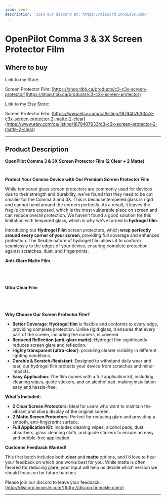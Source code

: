 ```yaml
---
icon: reel
description: 'Join our discord at: https://discord.innoisle.com/'
---
```


# OpenPilot Comma 3 & 3X Screen Protector Film

## Where to buy

Link to my Store:&#x20;

Screen Protector Film: [https://shop.tlbb.ca/products/c3-c3x-screen-protector](https://shop.tlbb.ca/products/c3-c3x-screen-protector)

Link to my Etsy Store:

Screen Protector Film: [https://www.etsy.com/ca/listing/1879407633/c3-c3x-screen-protector-2-matte-2-clear](https://www.etsy.com/ca/listing/1879407633/c3-c3x-screen-protector-2-matte-2-clear)

***

## Product Description

**OpenPilot Comma 3 & 3X Screen Protector Film (2 Clear + 2 Matte)**

<div><figure><img src="../.gitbook/assets/43551b72-5896-4789-9726-5c55e3eefe69.jpg" alt=""><figcaption></figcaption></figure> <figure><img src="../.gitbook/assets/c6d9d32b-9cde-46b0-b8d2-981211d2bba9.jpg" alt=""><figcaption></figcaption></figure></div>

**Protect Your Comma Device with Our Premium Screen Protector Film**

While tempered glass screen protectors are commonly used for devices due to their strength and durability, we’ve found that they need to be cut smaller for the Comma 3 and 3X. This is because tempered glass is rigid and cannot bend around the corners perfectly. As a result, it leaves the fragile corners exposed, which is the most vulnerable place on screen and can reduce overall protection. We haven’t found a good solution for this limitation with tempered glass, which is why we’ve turned to **hydrogel film**.

Introducing our **Hydrogel Film** screen protectors, which **wrap perfectly around every corner of your screen**, providing full coverage and enhanced protection. The flexible nature of hydrogel film allows it to conform seamlessly to the edges of your device, ensuring complete protection against scratches, dust, and fingerprints.

**Anti-Glare Matte Film**

<div><figure><img src="../.gitbook/assets/c2fcf7c0-a73d-4ebe-b12b-60a197fd381c.jpg" alt=""><figcaption></figcaption></figure> <figure><img src="../.gitbook/assets/12b14317-ea25-492f-aafa-28d563ca961f.jpg" alt=""><figcaption></figcaption></figure> <figure><img src="../.gitbook/assets/2fdf09bc-5bb5-4bdf-9576-2193d928c8f3.jpg" alt=""><figcaption></figcaption></figure> <figure><img src="../.gitbook/assets/b07e1d33-8c9a-4265-ad91-d8aa919b3c5c.jpg" alt=""><figcaption></figcaption></figure></div>

**Ultra Clear Film**

<div><figure><img src="../.gitbook/assets/6a553041-8fd7-405c-bace-06183a5185fe.jpg" alt=""><figcaption></figcaption></figure> <figure><img src="../.gitbook/assets/8f484d4f-e075-419c-b1f1-73d1aea9fd72.jpg" alt=""><figcaption></figcaption></figure> <figure><img src="../.gitbook/assets/9b39501d-ebdc-4a29-b7f0-343ca58dc110.jpg" alt=""><figcaption></figcaption></figure> <figure><img src="../.gitbook/assets/5e53cebc-cd04-4e5b-b202-106be5e6412c.jpg" alt=""><figcaption></figcaption></figure></div>



**Why Choose Our Screen Protector Film?**

* **Better Coverage**: **Hydrogel film** is flexible and conforms to every edge, providing complete protection. Unlike rigid glass, it ensures that every part of the screen, including the corners, is covered.
* **Reduced Reflection (anti-glare matte)**: Hydrogel film significantly reduces screen glare and reflection.
* **Highly transparent (ultra-clear)**: providing clearer visibility in different lighting conditions.
* **Durable & Scratch-Resistant**: Designed to withstand daily wear and tear, our hydrogel film protects your device from scratches and minor impacts.
* **Easy Application**: The film comes with a full application kit, including cleaning wipes, guide stickers, and an alcohol pad, making installation easy and hassle-free.

**What’s Included:**

* **2 Clear Screen Protectors**: Ideal for users who want to maintain the vibrant and sharp display of the original screen.
* **2 Matte Screen Protectors**: Perfect for reducing glare and providing a smooth, anti-fingerprint surface.
* **Full Application Kit**: Includes cleaning wipes, alcohol pads, dust absorbers, glass cleaning cloth, and guide stickers to ensure an easy and bubble-free application.



**Customer Feedback Wanted!**

This first batch includes both **clear** and **matte** options, and I’d love to hear your feedback on which one works best for you. While matte is often favored for reducing glare, your input will help us decide which version we should focus on for future batches.

Please join our discord to leave your feedback: [http://discord.innoisle.com/](http://discord.innoisle.com/)

***

